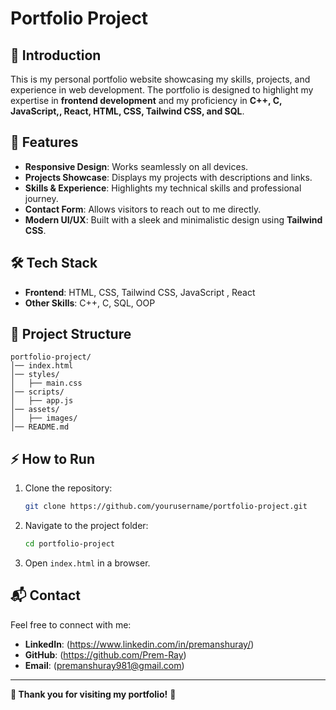 # Portfolio Project

## 📌 Introduction
This is my personal portfolio website showcasing my skills, projects, and experience in web development. 
The portfolio is designed to highlight my expertise in **frontend development** and my proficiency in **C++, C, JavaScript,, React, HTML, CSS, Tailwind CSS, and SQL**.

## 🚀 Features
- **Responsive Design**: Works seamlessly on all devices.
- **Projects Showcase**: Displays my projects with descriptions and links.
- **Skills & Experience**: Highlights my technical skills and professional journey.
- **Contact Form**: Allows visitors to reach out to me directly.
- **Modern UI/UX**: Built with a sleek and minimalistic design using **Tailwind CSS**.

## 🛠️ Tech Stack
- **Frontend**: HTML, CSS, Tailwind CSS, JavaScript , React
- **Other Skills**: C++, C, SQL, OOP

## 📂 Project Structure
```
portfolio-project/
│── index.html
│── styles/
│   ├── main.css
│── scripts/
│   ├── app.js
│── assets/
│   ├── images/
│── README.md
```

## ⚡ How to Run
1. Clone the repository:
   ```sh
   git clone https://github.com/yourusername/portfolio-project.git
   ```
2. Navigate to the project folder:
   ```sh
   cd portfolio-project
   ```
3. Open `index.html` in a browser.

## 📬 Contact
Feel free to connect with me:
- **LinkedIn**: (https://www.linkedin.com/in/premanshuray/)
- **GitHub**: (https://github.com/Prem-Ray)
- **Email**: (premanshuray981@gmail.com)

---
**🔹 Thank you for visiting my portfolio!** 🚀

